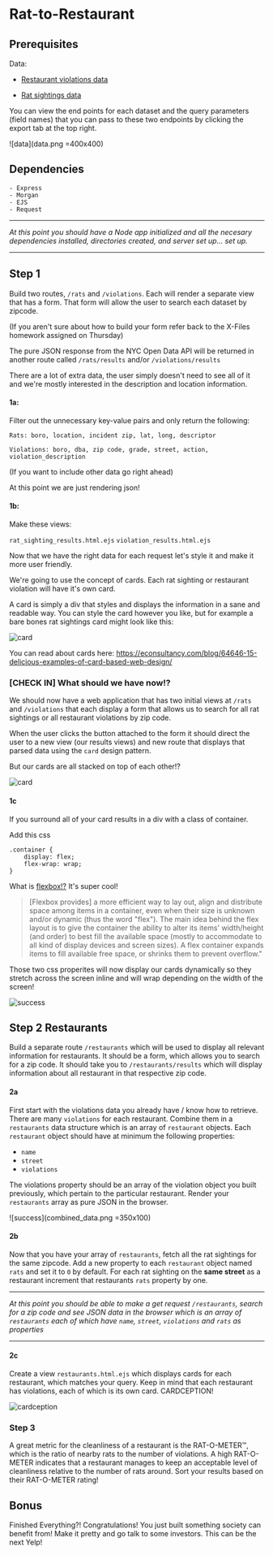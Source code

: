 # Rat-to-Restaurant



## Prerequisites

Data:

- [Restaurant violations data](https://data.cityofnewyork.us/Health/DOHMH-New-York-City-Restaurant-Inspection-Results/xx67-kt59)

- [Rat sightings data](https://nycopendata.socrata.com/Social-Services/Rat-Sightings/3q43-55fe)

You can view the end points for each dataset and the query parameters (field names) that you can pass to these two endpoints by clicking the export tab at the top right.

![data](data.png =400x400)



## Dependencies
    - Express
    - Morgan
    - EJS
    - Request


---

*At this point you should have a Node app initialized and all the necesary dependencies installed, directories created, and server set up... set up.*

---

## Step 1

Build two routes, `/rats` and `/violations`. Each will render a separate view that has a form. That form will allow the user to search each dataset by zipcode.

(If you aren't sure about how to build your form refer back to the X-Files homework assigned on Thursday)

The pure JSON response from the NYC Open Data API will be returned in another route called `/rats/results` and/or `/violations/results`

There are a lot of extra data, the user simply doesn't need to see all of it and we're mostly interested in the description and location information.

#### 1a:

Filter out the unnecessary key-value pairs and only return the following:

    Rats: boro, location, incident zip, lat, long, descriptor

    Violations: boro, dba, zip code, grade, street, action, violation_description

(If you want to include other data go right ahead)

At this point we are just rendering json!


#### 1b:
Make these views:

`rat_sighting_results.html.ejs`
`violation_results.html.ejs`

Now that we have the right data for each request let's style it and make it more user friendly.

We're going to use the concept of cards. Each rat sighting or restaurant violation will have it's own card.

A card is simply a div that styles and displays the information in a sane and readable way. You can style the card however you like, but for example a bare bones rat sightings card might look like this:

![card](card.png)

You can read about cards here:
https://econsultancy.com/blog/64646-15-delicious-examples-of-card-based-web-design/


### [CHECK IN] What should we have now!?

We should now have a web application that has two initial views at `/rats` and `/violations` that each display a form that allows us to search for all rat sightings or all restaurant violations by zip code.

When the user clicks the button attached to the form it should direct the user to a new view (our results views) and new route that displays that parsed data using the `card` design pattern.

But our cards are all stacked on top of each other!?

![card](card_results.png)

#### 1c

If you surround all of your card results in a div with a class of container.

Add this css

	.container {
	    display: flex;
    	flex-wrap: wrap;
	}

What is [flexbox!?](https://css-tricks.com/snippets/css/a-guide-to-flexbox/) It's super cool!

>[Flexbox provides] a more efficient way to lay out, align and distribute space among items in a container, even when their size is unknown and/or dynamic (thus the word "flex"). The main idea behind the flex layout is to give the container the ability to alter its items' width/height (and order) to best fill the available space (mostly to accommodate to all kind of display devices and screen sizes). A flex container expands items to fill available free space, or shrinks them to prevent overflow."

Those two css properites will now display our cards dynamically so they stretch across the screen inline and will wrap depending on the width of the screen!

![success](success.gif)


## Step 2 Restaurants

Build a separate route `/restaurants` which will be used to display all relevant information for restaurants. It should be a form, which allows you to search for a zip code. It should take you to `/restaurants/results` which will display information about all restaurant in that respective zip code.

#### 2a

First start with the violations data you already have / know how to retrieve. There are many `violations` for each restaurant. Combine them in a `restaurants` data structure which is an array of `restaurant` objects. Each `restaurant` object should have at minimum the following properties:

- `name`
- `street`
- `violations`

The violations property should be an array of the violation object you built previously, which pertain to the particular restaurant. Render your `restaurants` array as pure JSON in the browser.

![success](combined_data.png =350x100)


#### 2b

Now that you have your array of `restaurants`, fetch all the rat sightings for the same zipcode. Add a new property to each `restaurant` object named `rats` and set it to `0` by default. For each rat sighting on the **same street** as a restaurant increment that restaurants `rats` property by one.

---

*At this point you should be able to make a get request `/restaurants`, search for a zip code and see JSON data in the browser which is an array of `restaurants` each of which have `name`, `street`, `violations` and `rats` as properties*

---

#### 2c

Create a view `restaurants.html.ejs` which displays cards for each restaurant, which matches your query. Keep in mind that each restaurant has violations, each of which is its own card. CARDCEPTION!

![cardception](cardception.jpg)


### Step 3

A great metric for the cleanliness of a restaurant is the RAT-O-METER™, which is the ratio of nearby rats to the number of violations. A high RAT-O-METER indicates that a restaurant manages to keep an acceptable level of cleanliness relative to the number of rats around. Sort your results based on their RAT-O-METER rating!

## Bonus

Finished Everything?! Congratulations! You just built something society can benefit from! Make it pretty and go talk to some investors. This can be the next Yelp!
